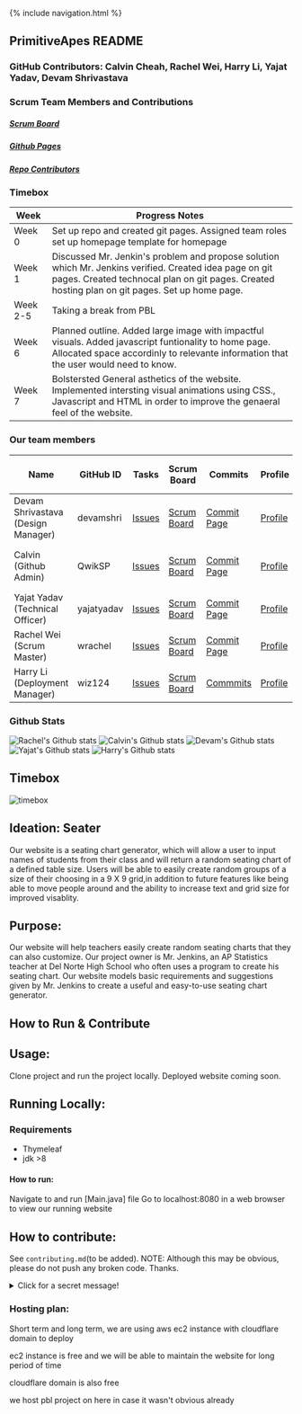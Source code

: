 {% include navigation.html %}

## PrimitiveApes README

### GitHub Contributors: Calvin Cheah, Rachel Wei, Harry Li, Yajat Yadav, Devam Shrivastava

### Scrum Team Members and Contributions
##### [Scrum Board](https://github.com/wrachel/PrimitiveApes/projects/2) 
##### [Github Pages](https://wrachel.github.io/PrimitiveApes/)
##### [Repo Contributors](https://github.com/wrachel/PrimitiveApes/graphs/contributors) 
  
### Timebox

| Week     | Progress Notes                                                                                                                                                                                            |
|----------|-----------------------------------------------------------------------------------------------------------------------------------------------------------------------------------------------------------|
| Week 0   | Set up repo and created git pages. Assigned team roles set up homepage template for homepage                                                                                                              |
| Week 1   | Discussed Mr. Jenkin's problem and propose solution which Mr. Jenkins verified. Created idea page on git pages. Created technocal plan on git pages. Created hosting plan on git pages. Set up home page. |
| Week 2-5 | Taking a break from PBL                                                                                                                                                                                   |
| Week 6   | Planned outline. Added large image with impactful visuals. Added javascript funtionality to home page. Allocated space accordinly to relevante information that the user would need to know.              |
| Week 7   | Bolstersted General asthetics of the website. Implemented intersting visual animations using CSS., Javascript and HTML in order to improve the genaeral feel of the website.                              |

### Our team members

| Name                              | GitHub ID | Tasks | Scrum Board | Commits | Profile | Individual Repl.it | Individual Repo Page | Individual Git Pages |
|-----------------------------------| --------- | ----- | ----------- | ------- | ------- | ------------------ | ---------------------- | -------------------- |
| Devam Shrivastava (Design Manager) | devamshri | [Issues](https://github.com/wrachel/PrimitiveApes/projects/2?card_filter_query=assignee%3Adevamshri) | [Scrum Board](https://github.com/wrachel/PrimitiveApes/projects/2?card_filter_query=assignee%3Adevamshri) | [Commit Page](https://github.com/wrachel/PrimitiveApes/commits?author=devamshri)| [Profile](https://github.com/devamshri) | [Repl](https://replit.com/@D3vIs4G0d/Tri3DevamChallenges) | [Indvidual Repo](https://github.com/devamshri/Tri_3_Devam_Challenges/) | [INDIVIDUAL GITHUB PAGES](https://devamshri.github.io/Tri_3_Devam_Challenges/) |
| Calvin (Github Admin)             | QwikSP | [Issues](https://github.com/wrachel/PrimitiveApes/projects/2?card_filter_query=assignee%3Aqwiksp) | [Scrum Board](https://github.com/yajatyadav/intellijs/projects/1?card_filter_query=assignee%3A1855387) | [Commit Page](https://github.com/wrachel/PrimitiveApes/commits?author=QwikSP) | [Profile](https://github.com/QwikSP) | [Repl](https://replit.com/@Qwiks/CSATri3#Main.java) | [Indvidual Repo](https://github.com/QwikSP/CSA-Tri-3) | [Git pages repo](https://github.com/QwikSP/QwikSP.github.io) and [link to Git pages](https://qwiksp.github.io/) |
| Yajat Yadav (Technical Officer)   | yajatyadav | [Issues](https://github.com/wrachel/PrimitiveApes/labels/Yajat%20Yadav) | [Scrum Board](https://github.com/wrachel/PrimitiveApes/projects/2?card_filter_query=assignee%3Ayajatyadav) | [Commit Page](https://github.com/wrachel/PrimitiveApes/commits?author=yajatyadav) | [Profile](https://github.com/yajatyadav) | [Add Repl](https://replit.com/@YajatYadav/YajatChallenges#.replit) | [Individual Repo](https://github.com/yajatyadav/Yajat_Challenges) | [Github Page](https://yajatyadav.github.io/Yajat_Challenges/)|
| Rachel Wei (Scrum Master)         | wrachel | [Issues](https://github.com/wrachel/PrimitiveApes/issues?q=assignee%3Awrachel) | [Scrum Board](https://github.com/wrachel/PrimitiveApes/projects/2?card_filter_query=assignee%3Awrachel) | [Commit Page](https://github.com/wrachel/PrimitiveApes/commits?author=wrachel) | [Profile](https://github.com/wrachel/PrimitiveApes/commits?author=wrachel) | [INDIVIDUAL Replit](https://replit.com/@RachelWei1/Data-Structures-Indiv#Main.java)| [Individual Repo](https://github.com/wrachel/Data-Structures-Indiv) | [Individual Github Pages](https://wrachel.github.io) | 
| Harry Li (Deployment Manager)     | wiz124 | [Issues](https://github.com/yajatyadav/intellijs/issues/assigned/macddmac) | [Scrum Board](https://github.com/yajatyadav/intellijs/projects/1?card_filter_query=assignee%3Amacddmac) | [Commmits](https://github.com/yajatyadav/intellijs/commits?author=wiz124) | [Profile](https://github.com/wiz124) | [Repl](https://replit.com/@HarryLi11/individual#.replit) [jekyll](https://wiz124.github.io/Harry-Li-tri3-Compsci/) |

### Github Stats
![Rachel's Github stats](https://github-readme-stats.vercel.app/api?username=wrachel&show_icons=true&theme=tokyonight)
![Calvin's Github stats](https://github-readme-stats.vercel.app/api?username=QwikSP&show_icons=true&theme=tokyonight)
![Devam's Github stats](https://github-readme-stats.vercel.app/api?username=devamshri&show_icons=true&theme=tokyonight)
![Yajat's Github stats](https://github-readme-stats.vercel.app/api?username=yajatyadav&show_icons=true&theme=tokyonight)
![Harry's Github stats](https://github-readme-stats.vercel.app/api?username=wiz124&show_icons=true&theme=tokyonight)

## Timebox
![timebox](https://user-images.githubusercontent.com/40574565/166977751-07a6a109-4f10-4595-94c9-50d151c31f43.PNG)

## Ideation: Seater
Our website is a seating chart generator, which will allow a user to input names of students from their class and will return a random seating chart of a defined table size. Users will be able to easily create random groups of a size of their choosing in a 9 X 9 grid,in addition to future features like being able to move people around and the ability to increase text and grid size for improved visablity. 

## Purpose:
Our website will help teachers easily create random seating charts that they can also customize. Our project owner is Mr. Jenkins, an AP Statistics teacher at Del Norte High School who often uses a program to create his seating chart. Our website models basic requirements and suggestions given by Mr. Jenkins to create a useful and easy-to-use seating chart generator. 


## How to Run & Contribute
  
## Usage:
Clone project and run the project locally. Deployed website coming soon.

## Running Locally:
### Requirements
* Thymeleaf
* jdk >8
#### How to run:
Navigate to and run [Main.java] file 
Go to localhost:8080 in a web browser to view our running website

## How to contribute: 
See `contributing.md`(to be added).
NOTE: Although this may be obvious, please do not push any broken code. Thanks. 

<details>
  <summary>Click for a secret message!</summary>
  <p> Mr. Mortensen is my favorite teacher <p>
</details>  
  
  
### Hosting plan:
Short term and long term, we are using aws ec2 instance with cloudflare domain to deploy

ec2 instance is free and we will be able to maintain the website for long period of time 

cloudflare domain is also free

we host pbl project on here in case it wasn't obvious already

